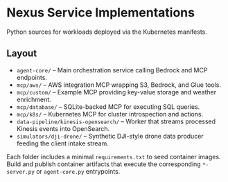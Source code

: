 # Nexus Service Implementations

Python sources for workloads deployed via the Kubernetes manifests.

## Layout

- `agent-core/` – Main orchestration service calling Bedrock and MCP endpoints.
- `mcp/aws/` – AWS integration MCP wrapping S3, Bedrock, and Glue tools.
- `mcp/custom/` – Example MCP providing key-value storage and weather enrichment.
- `mcp/database/` – SQLite-backed MCP for executing SQL queries.
- `mcp/k8s/` – Kubernetes MCP for cluster introspection and actions.
- `data-pipeline/kinesis-opensearch/` – Worker that streams processed Kinesis events into OpenSearch.
- `simulators/dji-drone/` – Synthetic DJI-style drone data producer feeding the client intake stream.

Each folder includes a minimal `requirements.txt` to seed container images. Build and publish container artifacts that execute the corresponding `*-server.py` or `agent-core.py` entrypoints.

